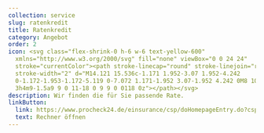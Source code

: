 ```yaml
---
collection: service
slug: ratenkredit
title: Ratenkredit
category: Angebot
order: 2
icon: <svg class="flex-shrink-0 h-6 w-6 text-yellow-600"
  xmlns="http://www.w3.org/2000/svg" fill="none" viewBox="0 0 24 24"
  stroke="currentColor"><path stroke-linecap="round" stroke-linejoin="round"
  stroke-width="2" d="M14.121 15.536c-1.171 1.952-3.07 1.952-4.242
  0-1.172-1.953-1.172-5.119 0-7.072 1.171-1.952 3.07-1.952 4.242 0M8 10.5h4m-4
  3h4m9-1.5a9 9 0 11-18 0 9 9 0 0118 0z"></path></svg>
description: Wir finden die für Sie passende Rate.
linkButton:
  link: https://www.procheck24.de/einsurance/csp/doHomepageEntry.do?cspident=F51EF14235DDDB26F63DFACAEE9799DA&p=1
  text: Rechner öffnen
---
```

